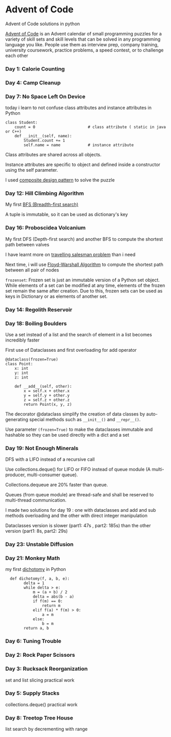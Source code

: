 # Advent of Code
Advent of Code solutions in python  

[Advent of Code][aoc-about]   is an Advent calendar of small programming puzzles for a variety of skill sets and skill levels that can be solved in any programming language you like. People use them as interview prep, company training, university coursework, practice problems, a speed contest, or to challenge each other

### Day 1: Calorie Counting 

### Day 4: Camp Cleanup

### Day 7: No Space Left On Device
today i learn to not confuse class attributes and instance attributes in Python
```
class Student:
    count = 0                       # class attribute ( static in java or C++)
    def __init__(self, name):
        Student.count += 1   
        self.name = name            # instance attribute
```
Class attributes are shared across all objects.

Instance attributes are specific to object and defined inside a constructor using the self parameter.

I used [composite design pattern][composite design pattern] to solve the puzzle

### Day 12: Hill Climbing Algorithm
My first [BFS (Breadth-first search)][graph]

A tuple is immutable, so it can be used as dictionary's key

### Day 16: Proboscidea Volcanium
My first DFS (Depth-first search) and another BFS to compute the shortest path between valves

I have learnt more on [travelling salesman problem][travelling salesman] than i need 

Next time, i will use [Floyd-Warshall Algorithm][graph algorithms] to compute the shortest path between all pair of nodes 

`frozenset`: Frozen set is just an immutable version of a Python set object. While elements of a set can be modified at any time, elements of the frozen set remain the same after creation.
Due to this, frozen sets can be used as keys in Dictionary or as elements of another set.

### Day 14: Regolith Reservoir

### Day 18: Boiling Boulders
Use a set instead of a list and the search of element in a list becomes incredibly faster

First use of Dataclasses and first overloading for add operator
```
@dataclass(frozen=True)
class Point:
    x: int
    y: int
    z: int

    def __add__(self, other):
        x = self.x + other.x
        y = self.y + other.y
        z = self.z + other.z
        return Point(x, y, z)
```
The decorator @dataclass simplify the creation of data classes by auto-generating special 
methods such as `__init__()` and `__repr__()`. 

Use parameter `(frozen=True)` to make the dataclasses immutable and hashable so they can be used directly 
with a dict and a set

### Day 19: Not Enough Minerals
DFS with a LIFO instead of a recursive call

Use collections.deque() for LIFO or FIFO instead of queue module (A multi-producer, multi-consumer queue).

Collections.dequeue are 20% faster than queue. 

Queues (from queue module) are thread-safe and shall be reserved to multi-thread communication. 

I made two solutions for day 19 : one with dataclasses and add and sub methods overloading
and the other with direct integer manipulation

Dataclasses version is slower (part1: 47s , part2: 185s) than the other version (part1: 8s, part2: 29s)

### Day 23: Unstable Diffusion

### Day 21: Monkey Math
my first [dichotomy][dichotomy] in Python
```
  def dichotomy(f, a, b, e):
        delta = 1
        while delta > e:
            m = (a + b) / 2
            delta = abs(b - a)
            if f(m) == 0:
                return m
            elif f(a) * f(m) > 0:
                a = m
            else:
                b = m
        return a, b
```

### Day 6: Tuning Trouble

### Day 2: Rock Paper Scissors

### Day 3: Rucksack Reorganization
set and list slicing practical work

### Day 5: Supply Stacks
collections.deque() practical work

### Day 8: Treetop Tree House
list search by decrementing with range 


[aoc-about]:   https://adventofcode.com/2022/about
[composite design pattern]: https://refactoring.guru/design-patterns/composite/python/example#lang-features
[graph]: https://zestedesavoir.com/tutoriels/681/a-la-decouverte-des-algorithmes-de-graphe/727_bases-de-la-theorie-des-graphes/3352_graphes-et-representation-de-graphe/
[travelling salesman]: https://interstices.info/le-probleme-du-voyageur-de-commerce/
[graph algorithms]: https://iq.opengenus.org/list-of-graph-algorithms/
[dichotomy]: https://cpge.frama.io/fiches-cpge/Python/R%C3%A9solution%20f%28x%29%3D0/Dichotomie/